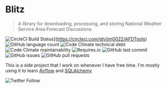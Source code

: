 # Blitz
> A library for downloading, processing, and storing National Weather Service Area Forecast Discussions

![CircleCI Build Status](https://circleci.com/gh/circleci/circleci-images.svg?style=shield)](https://circleci.com/gh/jjm0022/AFDTools)
![GitHub language count](https://img.shields.io/github/languages/count/jjm0022/Blitz?style=plastic)
![Code Climate technical debt](https://img.shields.io/codeclimate/tech-debt/jjm0022/Blitz)
![Code Climate maintainability](https://img.shields.io/codeclimate/maintainability/jjm0022/Blitz)
![Requires.io](https://img.shields.io/requires/github/jjm0022/Blitz)
![GitHub last commit](https://img.shields.io/github/last-commit/jjm0022/Blitz)
![GitHub issues](https://img.shields.io/github/issues/jjm0022/Blitz)
![GitHub pull requests](https://img.shields.io/github/issues-pr/jjm0022/Blitz)

This is a side project that I work on whenever I have free time. I'm mostly using it to learn [Airflow](https://airflow.apache.org/) and [SQLAlchemy](https://www.sqlalchemy.org/)

![Twitter Follow](https://img.shields.io/twitter/follow/highlife_159?style=social)

